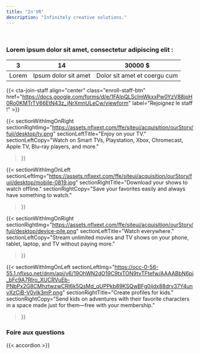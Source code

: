 ```yaml
---
title: "In'VR"
description: "Infinitely creative solutions."
---
```


&nbsp;
### Lorem ipsum dolor sit amet, consectetur adipiscing elit :

| 3 | 14 | 30000 $ |
| :-: | :-: | :-: |
| Lorem | Ipsum dolor sit amet | Dolor sit amet et coergu cum |

{{< cta-join-staff align="center" class="enroll-staff-btn" href="https://docs.google.com/forms/d/e/1FAIpQLSclmWkxxPw0YzV88jpH0Ro0KMTrTV66EtN43z_jNrXmnULeCw/viewform" label="Rejoignez le staff !" >}}
&nbsp;
&nbsp;

{{< sectionWithImgOnRight
  sectionRightImg="https://assets.nflxext.com/ffe/siteui/acquisition/ourStory/fuji/desktop/tv.png"
  sectionLeftTitle="Enjoy on your TV."
  sectionLeftCopy="Watch on Smart TVs, Playstation, Xbox, Chromecast, Apple TV, Blu-ray players, and more."
>}}

{{< sectionWithImgOnLeft
  sectionLeftImg="https://assets.nflxext.com/ffe/siteui/acquisition/ourStory/fuji/desktop/mobile-0819.jpg"
  sectionRightTitle="Download your shows to watch offline."
  sectionRightCopy="Save your favorites easily and always have something to watch."
>}}

{{< sectionWithImgOnRight
  sectionRightImg="https://assets.nflxext.com/ffe/siteui/acquisition/ourStory/fuji/desktop/device-pile.png"
  sectionLeftTitle="Watch everywhere."
  sectionLeftCopy="Stream unlimited movies and TV shows on your phone, tablet, laptop, and TV without paying more."
>}}

{{< sectionWithImgOnLeft
  sectionLeftImg="https://occ-0-56-55.1.nflxso.net/dnm/api/v6/19OhWN2dO19C9txTON9tvTFtefw/AAAABbN6pi_bFc9A7RIro_XUCRVuEb-PNbPx2G8CMhztwzwCRI6k5QsMd_qUPPkb89KSQwBFg0ijdx88drv37Y4unvXzCjB-V0vIk3mP.png"
  sectionRightTitle="Create profiles for kids."
  sectionRightCopy="Send kids on adventures with their favorite characters in a space made just for them—free with your membership."
>}}
&nbsp;
&nbsp;

### Foire aux questions

{{< accordion >}}

